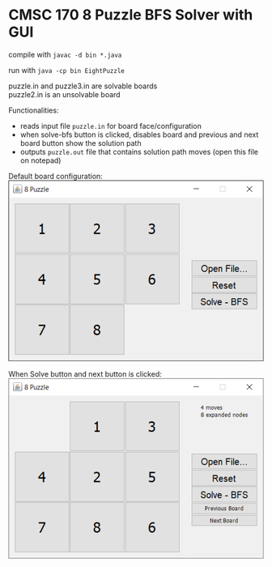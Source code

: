# CMSC 170 8 Puzzle BFS Solver with GUI

compile with
`javac -d bin *.java`

run with
`java -cp bin EightPuzzle`

puzzle.in and puzzle3.in are solvable boards
<br/>puzzle2.in is an unsolvable board

Functionalities:

* reads input file `puzzle.in` for board face/configuration
* when solve-bfs button is clicked, disables board and previous and next board button show the solution path
* outputs `puzzle.out` file that contains solution path moves (open this file on notepad)

Default board configuration: <br />
![What it looks like when ran](uponRunning.png)

When Solve button and next button is clicked: <br />
![What it looks like when solve button clicked](whenSolveClicked.gif)
